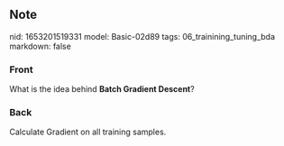 ## Note
nid: 1653201519331
model: Basic-02d89
tags: 06_trainining_tuning_bda
markdown: false

### Front
What is the idea behind <b>Batch Gradient Descent</b>?

### Back
Calculate Gradient on all training samples.
